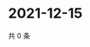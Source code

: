 # 2021-12-15

共 0 条

<!-- BEGIN WEIBO -->
<!-- 最后更新时间 Wed Dec 15 2021 15:14:39 GMT+0800 (China Standard Time) -->

<!-- END WEIBO -->
